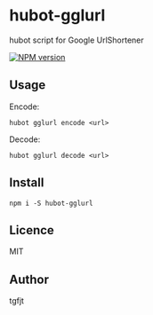 # hubot-gglurl

hubot script for Google UrlShortener 

[![NPM version](https://badge.fury.io/js/hubot-gglurl.svg)](http://badge.fury.io/js/hubot-gglurl)

## Usage

Encode:

`hubot gglurl encode <url>`

Decode:

`hubot gglurl decode <url>`


## Install

`npm i -S hubot-gglurl`

## Licence
MIT

## Author
tgfjt

